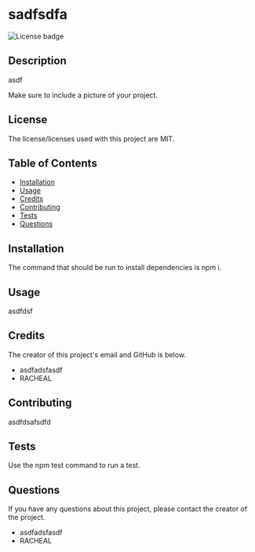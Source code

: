 # sadfsdfa

![License badge](https://img.shields.io/badge/license-MIT-green)

## Description

asdf

Make sure to include a picture of your project.

## License

The license/licenses used with this project are MIT.

## Table of Contents

- [Installation](#installation)
- [Usage](#usage)
- [Credits](#credits)
- [Contributing](#contributing)
- [Tests](#tests)
- [Questions](#questions)

## Installation

The command that should be run to install dependencies is npm i.

## Usage

asdfdsf

## Credits

The creator of this project's email and GitHub is below.

- asdfadsfasdf
- RACHEAL

## Contributing

asdfdsafsdfd

## Tests

Use the npm test command to run a test.

## Questions

If you have any questions about this project, please contact the creator of the project.

- asdfadsfasdf
- RACHEAL
